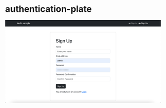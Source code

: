 # authentication-plate


![Sign Up screen](https://github.com/ampodo/authentication-plate/blob/main/signup.png)

